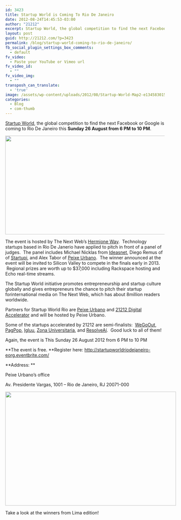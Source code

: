 ```yaml
---
id: 3423
title: Startup World is Coming To Rio De Janeiro
date: 2012-08-24T14:45:53-03:00
author: "21212"
excerpt: Startup World, the global competition to find the next Facebook or Google is coming to Rio De Janeiro this Sunday 26 August from 6 PM to 10 PM.
layout: post
guid: http://21212.com/?p=3423
permalink: /blog/startup-world-coming-to-rio-de-janeiro/
fb_social_plugin_settings_box_comments:
  - default
fv_video:
  - Paste your YouTube or Vimeo url
fv_video_id:
  - ""
fv_video_img:
  - ""
transposh_can_translate:
  - 'true'
image: /assets/wp-content/uploads/2012/08/Startup-World-Map2-e1345830157482.jpeg
categories:
  - Blog
  - com-thumb
---
```

[Startup World](http://www.startupworld.com), the global competition to find the next Facebook or Google is coming to Rio De Janeiro this **Sunday 26 August from 6 PM to 10 PM**.

<img class="aligncenter size-full wp-image-3439" title="Startup World" src="{{ site.url }}/assets/wp-content/uploads/2012/08/Startup-World-Map2-e1345830157482.jpeg" alt="" width="540" height="312" srcset="{{ site.url }}/assets/wp-content/uploads/2012/08/Startup-World-Map2-e1345830157482.jpeg 540w, {{ site.url }}/assets/wp-content/uploads/2012/08/Startup-World-Map2-e1345830157482-300x173.jpeg 300w" sizes="(max-width: 540px) 100vw, 540px" />

The event is hosted by The Next Web&#8217;s [Hermione Way](https://twitter.com/hermioneway).  Technology startups based in Rio De Janerio have applied to pitch in front of a panel of judges.  The panel includes Michael Nicklas from [Ideasnet](http://www.ideiasnet.com.br/), Diego Remus of of [Startupi](http://startups.ig.com.br/), and Alex Tabor of [Peixe Urbano](http://www.peixeurbano.com.br/rio-de-janeiro).  The winner announced at the event will be invited to Silicon Valley to compete in the finals early in 2013.  Regional prizes are worth up to $37,000 including Rackspace hosting and Echo real-time streams.

The Startup World initiative promotes entrepreneurship and startup culture globally and gives entrepreneurs the chance to pitch their startup forinternational media on The Next Web, which has about 8million readers worldwide.

Partners for Startup World Rio are <a title="Peixe Urbano" href="http://www.peixeurbano.com.br/home/SobreNos" target="_blank">Peixe Urbano</a> and <a title="21212" href="http://21212.com/" target="_blank">21212 Digital Accelerator</a> and will be hosted by Peixe Urbano.

Some of the startups accelerated by 21212 are semi-finalists:  [WeGoOut](http://www.wegoout.com/), [PagPop](http://www.pagpop.com.br/), [Igluu](http://www.igluu.com.br/#!/home), [Zona Universitaria](http://www.zonauniversitaria.com.br/), and [ResolveAí](http://www.resolveai.com.br/).  Good luck to all of them!

Again, the event is This Sunday 26 August 2012 from 6 PM to 10 PM

**The event is free. **Register here: <http://startupworldriodejaneiro-eorg.eventbrite.com/>

**Address: **

Peixe Urbano&#8217;s office

Av. Presidente Vargas, 1001 &#8211; Rio de Janeiro, RJ 20071-000

<div id="attachment_3430" style="width: 550px" class="wp-caption aligncenter">
  <img aria-describedby="caption-attachment-3430" class="size-full wp-image-3430 " title="Lima-Winner" src="{{ site.url }}/assets/wp-content/uploads/2012/08/Lima-Winner-e1345830247684.jpeg" alt="" width="540" height="360" srcset="{{ site.url }}/assets/wp-content/uploads/2012/08/Lima-Winner-e1345830247684.jpeg 540w, {{ site.url }}/assets/wp-content/uploads/2012/08/Lima-Winner-e1345830247684-300x200.jpeg 300w" sizes="(max-width: 540px) 100vw, 540px" />

  <p id="caption-attachment-3430" class="wp-caption-text">
    Take a look at the winners from Lima edition!
  </p>
</div>